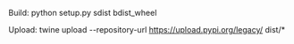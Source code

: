 Build:
    python setup.py sdist bdist_wheel


Upload:
    twine upload --repository-url https://upload.pypi.org/legacy/ dist/*